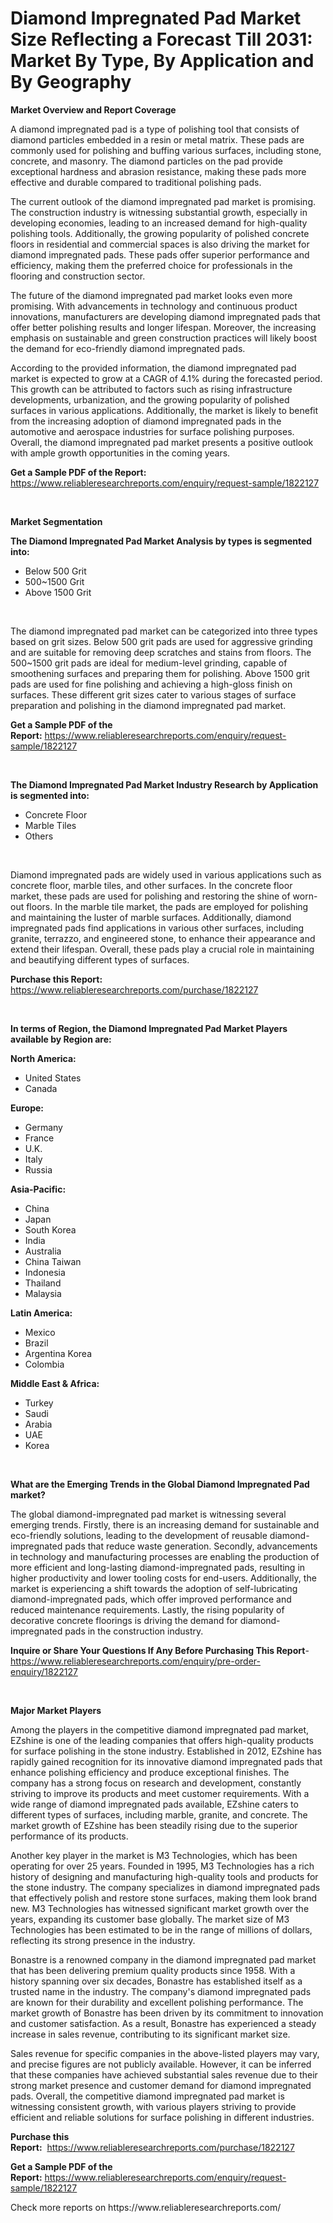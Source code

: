 <p><h1>Diamond Impregnated Pad Market Size Reflecting a Forecast Till 2031: Market By Type, By Application and By Geography</h1></p><p><strong>Market Overview and Report Coverage</strong></p>
<p><p>A diamond impregnated pad is a type of polishing tool that consists of diamond particles embedded in a resin or metal matrix. These pads are commonly used for polishing and buffing various surfaces, including stone, concrete, and masonry. The diamond particles on the pad provide exceptional hardness and abrasion resistance, making these pads more effective and durable compared to traditional polishing pads.</p><p>The current outlook of the diamond impregnated pad market is promising. The construction industry is witnessing substantial growth, especially in developing economies, leading to an increased demand for high-quality polishing tools. Additionally, the growing popularity of polished concrete floors in residential and commercial spaces is also driving the market for diamond impregnated pads. These pads offer superior performance and efficiency, making them the preferred choice for professionals in the flooring and construction sector.</p><p>The future of the diamond impregnated pad market looks even more promising. With advancements in technology and continuous product innovations, manufacturers are developing diamond impregnated pads that offer better polishing results and longer lifespan. Moreover, the increasing emphasis on sustainable and green construction practices will likely boost the demand for eco-friendly diamond impregnated pads.</p><p>According to the provided information, the diamond impregnated pad market is expected to grow at a CAGR of 4.1% during the forecasted period. This growth can be attributed to factors such as rising infrastructure developments, urbanization, and the growing popularity of polished surfaces in various applications. Additionally, the market is likely to benefit from the increasing adoption of diamond impregnated pads in the automotive and aerospace industries for surface polishing purposes. Overall, the diamond impregnated pad market presents a positive outlook with ample growth opportunities in the coming years.</p></p>
<p><strong>Get a Sample PDF of the Report:</strong> <a href="https://www.reliableresearchreports.com/enquiry/request-sample/1822127">https://www.reliableresearchreports.com/enquiry/request-sample/1822127</a></p>
<p>&nbsp;</p>
<p><strong>Market Segmentation</strong></p>
<p><strong>The Diamond Impregnated Pad Market Analysis by types is segmented into:</strong></p>
<p><ul><li>Below 500 Grit</li><li>500~1500 Grit</li><li>Above 1500 Grit</li></ul></p>
<p>&nbsp;</p>
<p><p>The diamond impregnated pad market can be categorized into three types based on grit sizes. Below 500 grit pads are used for aggressive grinding and are suitable for removing deep scratches and stains from floors. The 500~1500 grit pads are ideal for medium-level grinding, capable of smoothening surfaces and preparing them for polishing. Above 1500 grit pads are used for fine polishing and achieving a high-gloss finish on surfaces. These different grit sizes cater to various stages of surface preparation and polishing in the diamond impregnated pad market.</p></p>
<p><strong>Get a Sample PDF of the Report:</strong>&nbsp;<a href="https://www.reliableresearchreports.com/enquiry/request-sample/1822127">https://www.reliableresearchreports.com/enquiry/request-sample/1822127</a></p>
<p>&nbsp;</p>
<p><strong>The Diamond Impregnated Pad Market Industry Research by Application is segmented into:</strong></p>
<p><ul><li>Concrete Floor</li><li>Marble Tiles</li><li>Others</li></ul></p>
<p>&nbsp;</p>
<p><p>Diamond impregnated pads are widely used in various applications such as concrete floor, marble tiles, and other surfaces. In the concrete floor market, these pads are used for polishing and restoring the shine of worn-out floors. In the marble tile market, the pads are employed for polishing and maintaining the luster of marble surfaces. Additionally, diamond impregnated pads find applications in various other surfaces, including granite, terrazzo, and engineered stone, to enhance their appearance and extend their lifespan. Overall, these pads play a crucial role in maintaining and beautifying different types of surfaces.</p></p>
<p><strong>Purchase this Report:</strong>&nbsp; <a href="https://www.reliableresearchreports.com/purchase/1822127">https://www.reliableresearchreports.com/purchase/1822127</a></p>
<p>&nbsp;</p>
<p><strong>In terms of Region, the Diamond Impregnated Pad Market Players available by Region are:</strong></p>
<p>
    <p> <strong> North America: </strong>
        <ul>
            <li>United States</li>
            <li>Canada</li>
        </ul>
        </p> 
    <p> <strong> Europe: </strong>
        <ul>
            <li>Germany</li>
            <li>France</li>
            <li>U.K.</li>
            <li>Italy</li>
            <li>Russia</li>
        </ul>
        </p> 
    <p> <strong> Asia-Pacific: </strong>
        <ul>
            <li>China</li>
            <li>Japan</li>
            <li>South Korea</li>
            <li>India</li>
            <li>Australia</li>
            <li>China Taiwan</li>
            <li>Indonesia</li>
            <li>Thailand</li>
            <li>Malaysia</li>
        </ul>
        </p> 
    <p> <strong> Latin America: </strong>
        <ul>
            <li>Mexico</li>
            <li>Brazil</li>
            <li>Argentina Korea</li>
            <li>Colombia</li>
        </ul>
        </p> 
    <p> <strong> Middle East & Africa: </strong>
        <ul>
            <li>Turkey</li>
            <li>Saudi</li>
            <li>Arabia</li>
            <li>UAE</li>
            <li>Korea</li>
        </ul>
    </p>
    </p>
<p>&nbsp;</p>
<p><strong>What are the Emerging Trends in the Global Diamond Impregnated Pad market?</strong></p>
<p><p>The global diamond-impregnated pad market is witnessing several emerging trends. Firstly, there is an increasing demand for sustainable and eco-friendly solutions, leading to the development of reusable diamond-impregnated pads that reduce waste generation. Secondly, advancements in technology and manufacturing processes are enabling the production of more efficient and long-lasting diamond-impregnated pads, resulting in higher productivity and lower tooling costs for end-users. Additionally, the market is experiencing a shift towards the adoption of self-lubricating diamond-impregnated pads, which offer improved performance and reduced maintenance requirements. Lastly, the rising popularity of decorative concrete floorings is driving the demand for diamond-impregnated pads in the construction industry.</p></p>
<p><strong>Inquire or Share Your Questions If Any Before Purchasing This Report</strong>- <a href="https://www.reliableresearchreports.com/enquiry/pre-order-enquiry/1822127">https://www.reliableresearchreports.com/enquiry/pre-order-enquiry/1822127</a></p>
<p>&nbsp;</p>
<p><strong>Major Market Players</strong></p>
<p><p>Among the players in the competitive diamond impregnated pad market, EZshine is one of the leading companies that offers high-quality products for surface polishing in the stone industry. Established in 2012, EZshine has rapidly gained recognition for its innovative diamond impregnated pads that enhance polishing efficiency and produce exceptional finishes. The company has a strong focus on research and development, constantly striving to improve its products and meet customer requirements. With a wide range of diamond impregnated pads available, EZshine caters to different types of surfaces, including marble, granite, and concrete. The market growth of EZshine has been steadily rising due to the superior performance of its products. </p><p>Another key player in the market is M3 Technologies, which has been operating for over 25 years. Founded in 1995, M3 Technologies has a rich history of designing and manufacturing high-quality tools and products for the stone industry. The company specializes in diamond impregnated pads that effectively polish and restore stone surfaces, making them look brand new. M3 Technologies has witnessed significant market growth over the years, expanding its customer base globally. The market size of M3 Technologies has been estimated to be in the range of millions of dollars, reflecting its strong presence in the industry.</p><p>Bonastre is a renowned company in the diamond impregnated pad market that has been delivering premium quality products since 1958. With a history spanning over six decades, Bonastre has established itself as a trusted name in the industry. The company's diamond impregnated pads are known for their durability and excellent polishing performance. The market growth of Bonastre has been driven by its commitment to innovation and customer satisfaction. As a result, Bonastre has experienced a steady increase in sales revenue, contributing to its significant market size.</p><p>Sales revenue for specific companies in the above-listed players may vary, and precise figures are not publicly available. However, it can be inferred that these companies have achieved substantial sales revenue due to their strong market presence and customer demand for diamond impregnated pads. Overall, the competitive diamond impregnated pad market is witnessing consistent growth, with various players striving to provide efficient and reliable solutions for surface polishing in different industries.</p></p>
<p><strong>Purchase this Report:</strong>&nbsp;&nbsp;<a href="https://www.reliableresearchreports.com/purchase/1822127">https://www.reliableresearchreports.com/purchase/1822127</a></p>
<p></p>
<p><strong>Get a Sample PDF of the Report:</strong>&nbsp;<a href="https://www.reliableresearchreports.com/enquiry/request-sample/1822127">https://www.reliableresearchreports.com/enquiry/request-sample/1822127</a></p>
<p>Check more reports on https://www.reliableresearchreports.com/</p>